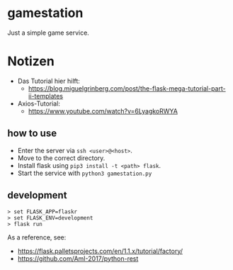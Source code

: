 # gamestation
Just a simple game service.

# Notizen

+ Das Tutorial hier hilft: 
    - https://blog.miguelgrinberg.com/post/the-flask-mega-tutorial-part-ii-templates
+ Axios-Tutorial:
    - https://www.youtube.com/watch?v=6LyagkoRWYA

## how to use
+ Enter the server via `ssh <user>@<host>`.
+ Move to the correct directory.
+ Install flask using `pip3 install -t <path> flask`.
+ Start the service with `python3 gamestation.py`

## development
```
> set FLASK_APP=flaskr
> set FLASK_ENV=development
> flask run
```

As a reference, see:
+ https://flask.palletsprojects.com/en/1.1.x/tutorial/factory/
+ https://github.com/AmI-2017/python-rest